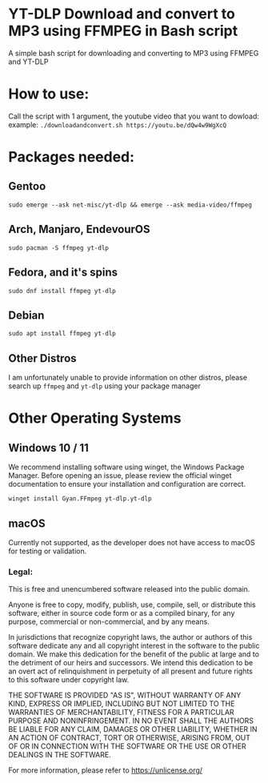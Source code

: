 
# YT-DLP Download and convert to MP3 using FFMPEG in Bash script

A simple bash script for downloading and converting to MP3 using FFMPEG and YT-DLP

# How to use: 
Call the script with 1 argument, the youtube video that you want to dowload:
example:
 ```./downloadandconvert.sh https://youtu.be/dQw4w9WgXcQ```

# Packages needed:

## Gentoo

```sudo emerge --ask net-misc/yt-dlp && emerge --ask media-video/ffmpeg```

## Arch, Manjaro, EndevourOS
```sudo pacman -S ffmpeg yt-dlp```




## Fedora, and it's spins

 ```sudo dnf install ffmpeg yt-dlp```


## Debian
```sudo apt install ffmpeg yt-dlp ```

## Other Distros
I am unfortunately unable to provide information on other distros, please search up ```ffmpeg``` and ```yt-dlp``` using your package manager  

# Other Operating Systems

## Windows 10 / 11 
We recommend installing software using winget, the Windows Package Manager.
Before opening an issue, please review the official winget documentation to ensure your installation and configuration are correct.

``` winget install Gyan.FFmpeg yt-dlp.yt-dlp  ```

## macOS
Currently not supported, as the developer does not have access to macOS for testing or validation.

### Legal:
This is free and unencumbered software released into the public domain.

Anyone is free to copy, modify, publish, use, compile, sell, or
distribute this software, either in source code form or as a compiled
binary, for any purpose, commercial or non-commercial, and by any
means.

In jurisdictions that recognize copyright laws, the author or authors
of this software dedicate any and all copyright interest in the
software to the public domain. We make this dedication for the benefit
of the public at large and to the detriment of our heirs and
successors. We intend this dedication to be an overt act of
relinquishment in perpetuity of all present and future rights to this
software under copyright law.

THE SOFTWARE IS PROVIDED "AS IS", WITHOUT WARRANTY OF ANY KIND,
EXPRESS OR IMPLIED, INCLUDING BUT NOT LIMITED TO THE WARRANTIES OF
MERCHANTABILITY, FITNESS FOR A PARTICULAR PURPOSE AND NONINFRINGEMENT.
IN NO EVENT SHALL THE AUTHORS BE LIABLE FOR ANY CLAIM, DAMAGES OR
OTHER LIABILITY, WHETHER IN AN ACTION OF CONTRACT, TORT OR OTHERWISE,
ARISING FROM, OUT OF OR IN CONNECTION WITH THE SOFTWARE OR THE USE OR
OTHER DEALINGS IN THE SOFTWARE.

For more information, please refer to <https://unlicense.org/>
